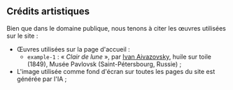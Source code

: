 ## Crédits artistiques

Bien que dans le domaine publique, nous tenons à citer les œuvres utilisées sur le site : 
- Œuvres utilisées sur la page d'accueil :
  -  `example-1` : « *Clair de lune* », par [Ivan Aivazovsky](https://fr.wikipedia.org/wiki/Ivan_A%C3%AFvazovski), huile sur toile (1849), Musée Pavlovsk (Saint-Pétersbourg, Russie) ;
- L'image utilisée comme fond d'écran sur toutes les pages du site est générée par l'IA ;
